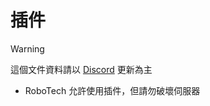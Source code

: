 # 插件

> [!WARNING]
> 這個文件資料請以 [Discord](https://discord.gg/DDJvnb7U4G) 更新為主

- RoboTech 允許使用插件，但請勿破壞伺服器
